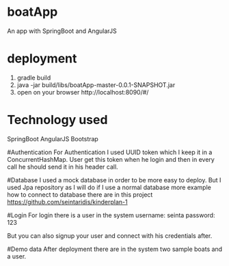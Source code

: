 # boatApp
An app with SpringBoot and AngularJS


# deployment

1) gradle build
2) java -jar build/libs/boatApp-master-0.0.1-SNAPSHOT.jar
3) open on your browser http://localhost:8090/#/

# Technology used
SpringBoot
AngularJS
Bootstrap

#Authentication
For Authentication I used UUID token which  I keep it in  a ConcurrentHashMap.
User get this token when he login and then in every call he should send it in his header call.


#Database
I used a mock database in order to be more easy to deploy.
But I used Jpa repository as I will do if I use a normal database more example how to connect to database there are in this project https://github.com/seintaridis/kinderplan-1


#Login
For login there is a user in the system
username: seinta
password: 123

But you can also signup your user and connect with his credentials after.


#Demo data
After deployment there are in the system two sample boats and a user.
